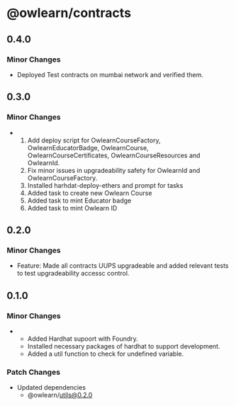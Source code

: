 # @owlearn/contracts

## 0.4.0

### Minor Changes

- Deployed Test contracts on mumbai network and verified them.

## 0.3.0

### Minor Changes

- 1. Add deploy script for OwlearnCourseFactory, OwlearnEducatorBadge, OwlearnCourse, OwlearnCourseCertificates, OwlearnCourseResources and OwlearnId.
  2. Fix minor issues in upgradeability safety for OwlearnId and OwlearnCourseFactory.
  3. Installed harhdat-deploy-ethers and prompt for tasks
  4. Added task to create new Owlearn Course
  5. Added task to mint Educator badge
  6. Added task to mint Owlearn ID

## 0.2.0

### Minor Changes

- Feature: Made all contracts UUPS upgradeable and added relevant tests to test upgradeability accessc control.

## 0.1.0

### Minor Changes

- - Added Hardhat supoort with Foundry.
  - Installed necessary packages of hardhat to support development.
  - Added a util function to check for undefined variable.

### Patch Changes

- Updated dependencies
  - @owlearn/utils@0.2.0
